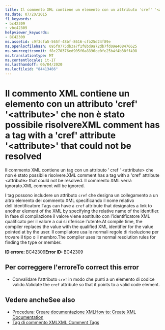 ```yaml
---
title: Il commento XML contiene un elemento con un attributo 'cref' '<attribute>' che non è stato possibile risolvere
ms.date: 07/20/2015
f1_keywords:
- bc42309
- vbc42309
helpviewer_keywords:
- BC42309
ms.assetid: c9f3cfa5-565f-48bf-8616-cfb25d24f89e
ms.openlocfilehash: 095f0775db3a7f1f8bd9a72db7fd09e408476625
ms.sourcegitcommit: f8c270376ed905f6a8896ce0fe25b4f4b38ff498
ms.translationtype: MT
ms.contentlocale: it-IT
ms.lasthandoff: 06/04/2020
ms.locfileid: "84413466"
---
```

# <a name="xml-comment-has-a-tag-with-a-cref-attribute-attribute-that-could-not-be-resolved"></a><span data-ttu-id="02b16-102">Il commento XML contiene un elemento con un attributo 'cref' '\<attribute>' che non è stato possibile risolvere</span><span class="sxs-lookup"><span data-stu-id="02b16-102">XML comment has a tag with a 'cref' attribute '\<attribute>' that could not be resolved</span></span>
<span data-ttu-id="02b16-103">Il commento XML contiene un tag con un attributo ' cref ' \<attribute> che non è stato possibile risolvere.</span><span class="sxs-lookup"><span data-stu-id="02b16-103">XML comment has a tag with a 'cref' attribute \<attribute> that could not be resolved.</span></span> <span data-ttu-id="02b16-104">Il commento XML verrà ignorato.</span><span class="sxs-lookup"><span data-stu-id="02b16-104">XML comment will be ignored.</span></span>  
  
 <span data-ttu-id="02b16-105">I tag possono includere un attributo `cref` che designa un collegamento a un altro elemento del commento XML specificando il nome relativo dell'identificatore.</span><span class="sxs-lookup"><span data-stu-id="02b16-105">Tags can have a `cref` attribute that designates a link to another element of the XML by specifying the relative name of the identifier.</span></span> <span data-ttu-id="02b16-106">In fase di compilazione il valore viene sostituito con l'identificatore XML qualificato per il valore a cui si riferisce l'utente.</span><span class="sxs-lookup"><span data-stu-id="02b16-106">At compile time, the compiler replaces the value with the qualified XML identifier for the value pointed at by the user.</span></span> <span data-ttu-id="02b16-107">Il compilatore usa le normali regole di risoluzione per trovare il tipo o il membro.</span><span class="sxs-lookup"><span data-stu-id="02b16-107">The compiler uses its normal resolution rules for finding the type or member.</span></span>  
  
 <span data-ttu-id="02b16-108">**ID errore:** BC42309</span><span class="sxs-lookup"><span data-stu-id="02b16-108">**Error ID:** BC42309</span></span>  
  
## <a name="to-correct-this-error"></a><span data-ttu-id="02b16-109">Per correggere l'errore</span><span class="sxs-lookup"><span data-stu-id="02b16-109">To correct this error</span></span>  
  
- <span data-ttu-id="02b16-110">Convalidare l'attributo `cref` in modo che punti a un elemento di codice valido.</span><span class="sxs-lookup"><span data-stu-id="02b16-110">Validate the `cref` attribute so that it points to a valid code element.</span></span>  
  
## <a name="see-also"></a><span data-ttu-id="02b16-111">Vedere anche</span><span class="sxs-lookup"><span data-stu-id="02b16-111">See also</span></span>

- [<span data-ttu-id="02b16-112">Procedura: Creare documentazione XML</span><span class="sxs-lookup"><span data-stu-id="02b16-112">How to: Create XML Documentation</span></span>](../programming-guide/program-structure/how-to-create-xml-documentation.md)
- [<span data-ttu-id="02b16-113">Tag di commento XML</span><span class="sxs-lookup"><span data-stu-id="02b16-113">XML Comment Tags</span></span>](../language-reference/xmldoc/index.md)

